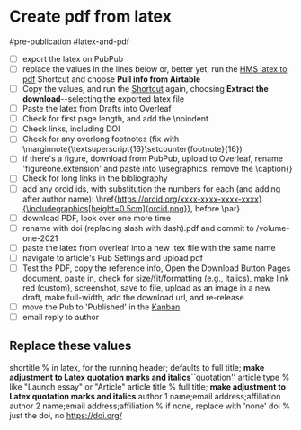 # Create pdf from latex

#pre-publication #latex-and-pdf

- [ ] export the latex on PubPub
- [ ] replace the values in the lines below or, better yet, run the [HMS latex to pdf](shortcuts://run-shortcut?name=HMS%20latex%20to%20pdf) Shortcut and choose **Pull info from Airtable**
- [ ] Copy the values, and run the [Shortcut](shortcuts://run-shortcut?name=HMS%20latex%20to%20pdf) again, choosing **Extract the download**--selecting the exported latex file
- [ ] Paste the latex from Drafts into Overleaf
- [ ] Check for first page length, and add the \noindent
- [ ] Check links, including DOI
- [ ] Check for any overlong footnotes (fix with \marginnote{\textsuperscript{16}\setcounter{footnote}{16})
- [ ] if there's a figure, download from PubPub, upload to Overleaf, rename 'figureone.extension' and paste into \usegraphics. remove the \caption{}
- [ ] Check for long links in the bibliography
- [ ] add any orcid ids, with substitution the numbers for each (and adding after author name): \href{https://orcid.org/xxxx-xxxx-xxxx-xxxx}{\includegraphics[height=0.5cm]{orcid.png}}, before \par}
- [ ] download PDF, look over one more time
- [ ] rename with doi (replacing slash with dash).pdf and commit to /volume-one-2021
- [ ] paste the latex from overleaf into a new .tex file with the same name
- [ ] navigate to article's Pub Settings and upload pdf
- [ ] Test the PDF, copy the reference info, Open the Download Button Pages document, paste in, check for size/fit/formatting (e.g., italics), make link red (custom), screenshot, save to file, upload as an image in a new draft, make full-width, add the download url, and re-release
- [ ] move the Pub to 'Published' in the [Kanban](x-icabmobile://x-callback-url/open?url=https://airtable.com/appXhmKzo4WMgQJnn/tblkbjPK1lfVmbzhY/viwXhseji8rljOBvU?blocks=hide)
- [ ] email reply to author

## Replace these values

shortitle % in latex, for the running header; defaults to full title; **make adjustment to Latex quotation marks and italics**``quotation''
article type % like "Launch essay" or "Article"
article title % full title; **make adjustment to Latex quotation marks and italics**
author 1 name;email address;affiliation
author 2 name;email address;affiliation % if none, replace with 'none'
doi % just the doi, no https://doi.org/
